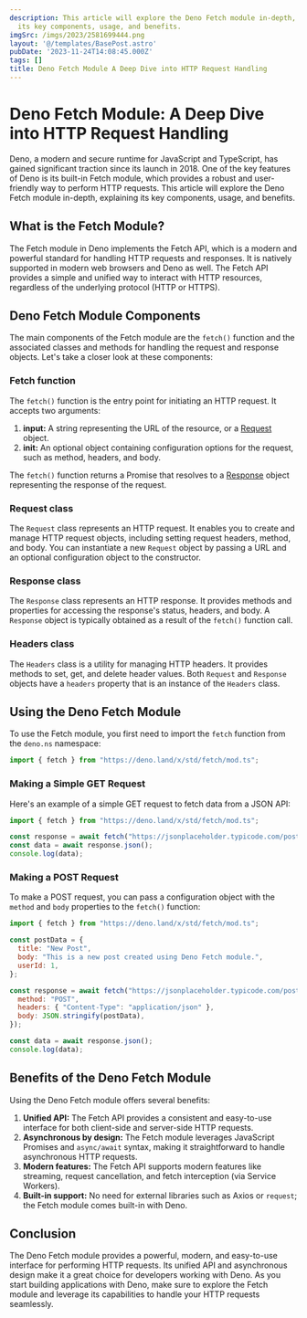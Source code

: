 ```yaml
---
description: This article will explore the Deno Fetch module in-depth, explaining
  its key components, usage, and benefits.
imgSrc: /imgs/2023/2581699444.png
layout: '@/templates/BasePost.astro'
pubDate: '2023-11-24T14:08:45.000Z'
tags: []
title: Deno Fetch Module A Deep Dive into HTTP Request Handling
---
```


# Deno Fetch Module: A Deep Dive into HTTP Request Handling

Deno, a modern and secure runtime for JavaScript and TypeScript, has gained significant traction since its launch in 2018. One of the key features of Deno is its built-in Fetch module, which provides a robust and user-friendly way to perform HTTP requests. This article will explore the Deno Fetch module in-depth, explaining its key components, usage, and benefits.

## What is the Fetch Module?

The Fetch module in Deno implements the Fetch API, which is a modern and powerful standard for handling HTTP requests and responses. It is natively supported in modern web browsers and Deno as well. The Fetch API provides a simple and unified way to interact with HTTP resources, regardless of the underlying protocol (HTTP or HTTPS).

## Deno Fetch Module Components

The main components of the Fetch module are the `fetch()` function and the associated classes and methods for handling the request and response objects. Let's take a closer look at these components:

### Fetch function

The `fetch()` function is the entry point for initiating an HTTP request. It accepts two arguments:

1. **input:** A string representing the URL of the resource, or a [Request](#request-class) object.
2. **init:** An optional object containing configuration options for the request, such as method, headers, and body.

The `fetch()` function returns a Promise that resolves to a [Response](#response-class) object representing the response of the request.

### Request class

The `Request` class represents an HTTP request. It enables you to create and manage HTTP request objects, including setting request headers, method, and body. You can instantiate a new `Request` object by passing a URL and an optional configuration object to the constructor.

### Response class

The `Response` class represents an HTTP response. It provides methods and properties for accessing the response's status, headers, and body. A `Response` object is typically obtained as a result of the `fetch()` function call.

### Headers class

The `Headers` class is a utility for managing HTTP headers. It provides methods to set, get, and delete header values. Both `Request` and `Response` objects have a `headers` property that is an instance of the `Headers` class.

## Using the Deno Fetch Module

To use the Fetch module, you first need to import the `fetch` function from the `deno.ns` namespace:

```javascript
import { fetch } from "https://deno.land/x/std/fetch/mod.ts";
```

### Making a Simple GET Request

Here's an example of a simple GET request to fetch data from a JSON API:

```javascript
import { fetch } from "https://deno.land/x/std/fetch/mod.ts";

const response = await fetch("https://jsonplaceholder.typicode.com/posts/1");
const data = await response.json();
console.log(data);
```

### Making a POST Request

To make a POST request, you can pass a configuration object with the `method` and `body` properties to the `fetch()` function:

```javascript
import { fetch } from "https://deno.land/x/std/fetch/mod.ts";

const postData = {
  title: "New Post",
  body: "This is a new post created using Deno Fetch module.",
  userId: 1,
};

const response = await fetch("https://jsonplaceholder.typicode.com/posts", {
  method: "POST",
  headers: { "Content-Type": "application/json" },
  body: JSON.stringify(postData),
});

const data = await response.json();
console.log(data);
```

## Benefits of the Deno Fetch Module

Using the Deno Fetch module offers several benefits:

1. **Unified API:** The Fetch API provides a consistent and easy-to-use interface for both client-side and server-side HTTP requests.
2. **Asynchronous by design:** The Fetch module leverages JavaScript Promises and `async/await` syntax, making it straightforward to handle asynchronous HTTP requests.
3. **Modern features:** The Fetch API supports modern features like streaming, request cancellation, and fetch interception (via Service Workers).
4. **Built-in support:** No need for external libraries such as Axios or `request`; the Fetch module comes built-in with Deno.

## Conclusion

The Deno Fetch module provides a powerful, modern, and easy-to-use interface for performing HTTP requests. Its unified API and asynchronous design make it a great choice for developers working with Deno. As you start building applications with Deno, make sure to explore the Fetch module and leverage its capabilities to handle your HTTP requests seamlessly.